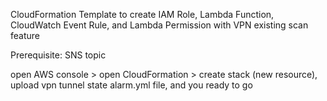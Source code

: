 CloudFormation Template to create IAM Role, Lambda Function, CloudWatch Event Rule, and Lambda Permission with VPN existing scan feature

Prerequisite:
SNS topic

open AWS console > open CloudFormation > create stack (new resource), upload  vpn tunnel state alarm.yml file, and you ready to go
